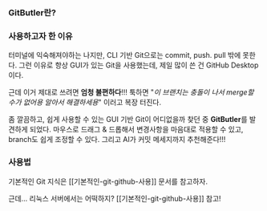 ### GitButler란?



### 사용하고자 한 이유

터미널에 익숙해져야하는 나지만, CLI 기반 Git으로는 commit, push. pull 밖에 못한다.
그런 이유로 항상 GUI가 있는 Git을 사용했는데, 제일 많이 쓴 건 GitHub Desktop이다.

근데 이거 제대로 쓰려면 **엄청 불편하다**!!!
툭하면 "*이 브랜치는 충돌이 나서 merge할 수가 없어용 알아서 해결하세용*" 이러고 복장 터진다.

좀 깔끔하고, 쉽게 사용할 수 있는 GUI 기반 Git이 어디없을까 찾던 중 **GitButler**를 발견하게 되었다.
마우스로 드래그 & 드롭해서 변경사항을 마음대로 적용할 수 있고, branch도 쉽게 조정할 수 있다.
그리고 AI가 커밋 메세지까지 추천해준다!!!

### 사용법

기본적인 Git 지식은 [[기본적인-git-github-사용]] 문서를 참고하자.

근데... 리눅스 서버에서는 어떡하지?
[[기본적인-git-github-사용]] 참고!
